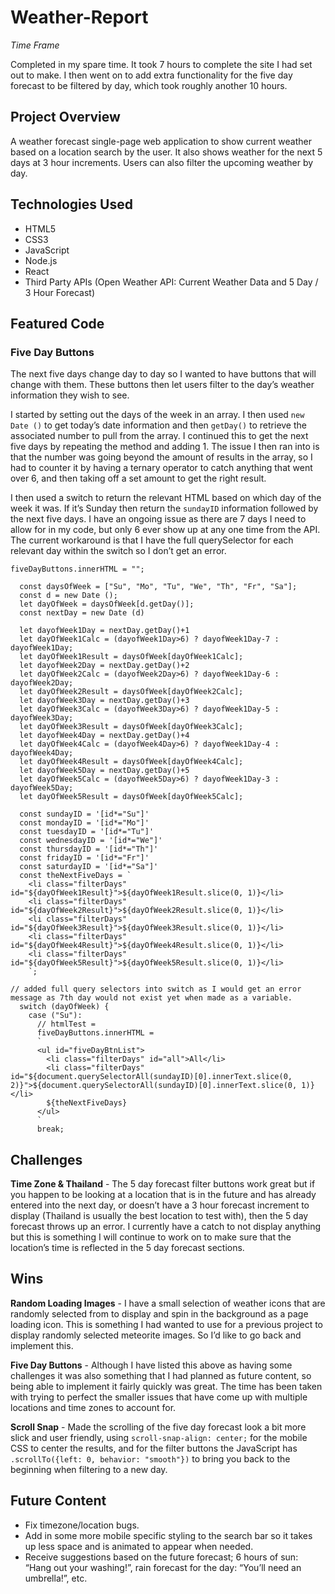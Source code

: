 # **Weather-Report**

*Time Frame*

Completed in my spare time. It took 7 hours to complete the site I had set out to make. I then went on to add extra functionality for the five day forecast to be filtered by day, which took roughly another 10 hours.

## Project Overview
A weather forecast single-page web application to show current weather based on a location search by the user. It also shows weather for the next 5 days at 3 hour increments. Users can also filter the upcoming weather by day.

## Technologies Used

- HTML5
- CSS3
- JavaScript
- Node.js
- React
- Third Party APIs (Open Weather API: Current Weather Data and 5 Day / 3 Hour Forecast)

## Featured Code

### Five Day Buttons
The next five days change day to day so I wanted to have buttons that will change with them. These buttons then let users filter to the day’s weather information they wish to see. 

I started by setting out the days of the week in an array. I then used `new Date ()` to get today’s date information and then `getDay()` to retrieve the associated number to pull from the array. I continued this to get the next five days by repeating the method and adding 1.  The issue I then ran into is that the number was going beyond the amount of results in the array, so I had to counter it by having a ternary operator to catch anything that went over 6, and then taking off a set amount to get the right result. 

I then used a switch to return the relevant HTML based on which day of the week it was. If it’s Sunday then return the `sundayID` information followed by the next five days. I have an ongoing issue as there are 7 days I need to allow for in my code, but only 6 ever show up at any one time from the API. The current workaround is that I have the full querySelector for each relevant day within the switch so I don’t get an error.


```
fiveDayButtons.innerHTML = "";

  const daysOfWeek = ["Su", "Mo", "Tu", "We", "Th", "Fr", "Sa"];
  const d = new Date ();
  let dayOfWeek = daysOfWeek[d.getDay()];
  const nextDay = new Date (d)

  let dayofWeek1Day = nextDay.getDay()+1
  let dayOfWeek1Calc = (dayofWeek1Day>6) ? dayofWeek1Day-7 : dayofWeek1Day;
  let dayOfWeek1Result = daysOfWeek[dayOfWeek1Calc];
  let dayofWeek2Day = nextDay.getDay()+2
  let dayOfWeek2Calc = (dayofWeek2Day>6) ? dayofWeek1Day-6 : dayofWeek2Day;
  let dayOfWeek2Result = daysOfWeek[dayOfWeek2Calc];
  let dayofWeek3Day = nextDay.getDay()+3
  let dayOfWeek3Calc = (dayofWeek3Day>6) ? dayofWeek1Day-5 : dayofWeek3Day;
  let dayOfWeek3Result = daysOfWeek[dayOfWeek3Calc];
  let dayofWeek4Day = nextDay.getDay()+4
  let dayOfWeek4Calc = (dayofWeek4Day>6) ? dayofWeek1Day-4 : dayofWeek4Day;
  let dayOfWeek4Result = daysOfWeek[dayOfWeek4Calc];
  let dayofWeek5Day = nextDay.getDay()+5
  let dayOfWeek5Calc = (dayofWeek5Day>6) ? dayofWeek1Day-3 : dayofWeek5Day;
  let dayOfWeek5Result = daysOfWeek[dayOfWeek5Calc];

  const sundayID = '[id*="Su"]'
  const mondayID = '[id*="Mo"]'
  const tuesdayID = '[id*="Tu"]'
  const wednesdayID = '[id*="We"]'
  const thursdayID = '[id*="Th"]'
  const fridayID = '[id*="Fr"]'
  const saturdayID = '[id*="Sa"]'
  const theNextFiveDays = `
    <li class="filterDays" id="${dayOfWeek1Result}">${dayOfWeek1Result.slice(0, 1)}</li>
    <li class="filterDays" id="${dayOfWeek2Result}">${dayOfWeek2Result.slice(0, 1)}</li>
    <li class="filterDays" id="${dayOfWeek3Result}">${dayOfWeek3Result.slice(0, 1)}</li>
    <li class="filterDays" id="${dayOfWeek4Result}">${dayOfWeek4Result.slice(0, 1)}</li>
    <li class="filterDays" id="${dayOfWeek5Result}">${dayOfWeek5Result.slice(0, 1)}</li>
    `;

// added full query selectors into switch as I would get an error message as 7th day would not exist yet when made as a variable.
  switch (dayOfWeek) {
    case ("Su"):
      // htmlTest =
      fiveDayButtons.innerHTML =
      `
      <ul id="fiveDayBtnList">
        <li class="filterDays" id="all">All</li>
        <li class="filterDays" id="${document.querySelectorAll(sundayID)[0].innerText.slice(0, 2)}">${document.querySelectorAll(sundayID)[0].innerText.slice(0, 1)}</li>
        ${theNextFiveDays}
      </ul>
      `
      break;

```
## Challenges

**Time Zone & Thailand** - The 5 day forecast filter buttons work great but if you happen to be looking at a location that is in the future and has already entered into the next day, or doesn’t have a 3 hour forecast increment to display (Thailand is usually the best location to test with), then the 5 day forecast throws up an error. I currently have a catch to not display anything but this is something I will continue to work on to make sure that the location’s time is reflected in the 5 day forecast sections. 

## Wins

**Random Loading Images** - I have a small selection of weather icons that are randomly selected from to display and spin in the background as a page loading icon. This is something I had wanted to use for a previous project to display randomly selected meteorite images. So I’d like to go back and implement this.

**Five Day Buttons** - Although I have listed this above as having some challenges it was also something that I had planned as future content, so being able to implement it fairly quickly was great. The time has been taken with trying to perfect the smaller issues that have come up with multiple locations and time zones to account for. 

**Scroll Snap** - Made the scrolling of the five day forecast look a bit more slick and user friendly, using `scroll-snap-align: center;` for the mobile CSS to center the results, and for the filter buttons the JavaScript has `.scrollTo({left: 0, behavior: "smooth"})` to bring you back to the beginning when filtering to a new day.

## Future Content

* Fix timezone/location bugs.
* Add in some more mobile specific styling to the search bar so it takes up less space and is animated to appear when needed.
* Receive suggestions based on the future forecast; 6 hours of sun: “Hang out your washing!”, rain forecast for the day: “You’ll need an umbrella!”, etc.
